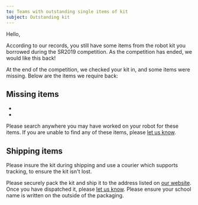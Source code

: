 ```yaml
---
to: Teams with outstanding single items of kit
subject: Outstanding kit
---
```


Hello,

According to our records, you still have some items from the robot kit you borrowed during the SR2019 competition. As the competition has ended, we would like this back!

At the end of the competition, we checked your kit in, and some items were missing. Below are the items we require back:

## Missing items

-
-

Please search anywhere you may have worked on your robot for these items. If you are unable to find any of these items, please [let us know](mailto:teams@studentrobotics.org).

## Shipping items

Please insure the kit during shipping and use a courier which supports tracking, to ensure the kit isn't lost.

Please securely pack the kit and ship it to the address listed on [our website](https://studentrobotics.org/contact/). Once you have dispatched it, please [let us know](mailto:teams@studentrobotics.org). Please ensure your school name is written on the outside of the packaging.
